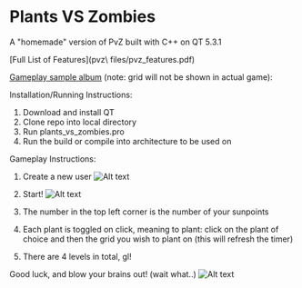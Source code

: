 # Plants VS Zombies 

A "homemade" version of PvZ built with C++ on QT 5.3.1

[Full List of Features](pvz\ files/pvz_features.pdf)

[Gameplay sample album](http://imgur.com/a/XqXTW) (note: grid will not be shown in actual game): 


Installation/Running Instructions:
1. Download and install QT
2. Clone repo into local directory
3. Run plants_vs_zombies.pro
4. Run the build or compile into architecture to be used on

Gameplay Instructions:
1. Create a new user
![Alt text](http://i.imgur.com/cEuXbMd.png)

2. Start!
![Alt text](http://i.imgur.com/DGZkv45.png)

3. The number in the top left corner is the number of your sunpoints
4. Each plant is toggled on click, meaning to plant: click on the plant of choice and then the grid you wish to plant on (this will refresh the timer)
5. There are 4 levels in total, gl!

Good luck, and blow your brains out! (wait what..)
![Alt text](http://i.imgur.com/1Sfo4iy.png)
